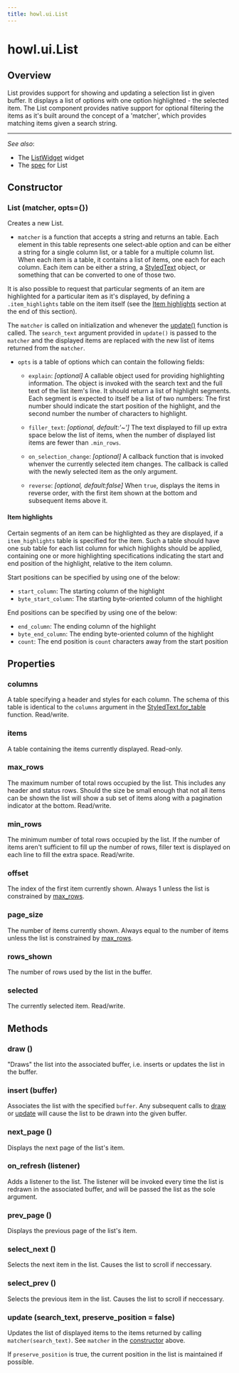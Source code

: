 ```yaml
---
title: howl.ui.List
---
```


# howl.ui.List

## Overview

List provides support for showing and updating a selection list in given buffer.
It displays a list of options with one option highlighted - the selected item.
The List component provides native support for optional filtering the items as
it's built around the concept of a 'matcher', which provides matching items
given a search string.

---

_See also_:

- The [ListWidget] widget
- The [spec](../../spec/ui/list_spec.html) for List

## Constructor

### List (matcher, opts={})

Creates a new List.

- `matcher` is a function that accepts a string and returns an table. Each
element in this table represents one select-able option and can be either a
string for a single column list, or a table for a multiple column list. When
each item is a table, it contains a list of items, one each for each column.
Each item can be either a string, a [StyledText](styled_text.html) object, or
something that can be converted to one of those two.

It is also possible to request that particular segments of an item are
highlighted for a particular item as it's displayed, by defining a
`.item_highlights` table on the item itself (see the [Item
highlights](#item-highlights) section at the end of this section).

  The `matcher` is called on initialization and whenever the
[update()](#update) function is called. The `search_text` argument provided in
`update()` is passed to the `matcher` and the displayed items are replaced with
the new list of items returned from the `matcher`.

- `opts` is a table of options which can contain the following fields:

  - `explain`: _[optional]_ A callable object used for providing highlighting
information. The object is invoked with the search text and the full text of the
list item's line. It should return a list of highlight segments. Each segment is
expected to itself be a list of two numbers: The first number should indicate
the start position of the highlight, and the second number the number of
characters to highlight.

  - `filler_text`: _[optional, default:'~']_ The text displayed to fill up extra
space below the list of items, when the number of displayed list items are
fewer than `.min_rows`.

  - `on_selection_change`: _[optional]_ A callback function that is invoked
whenver the currently selected item changes. The callback is called with the
newly selected item as the only argument.

  - `reverse`: _[optional, default:false]_ When `true`, displays the items in
reverse order, with the first item shown at the bottom and subsequent items
above it.

#### Item highlights

Certain segments of an item can be highlighted as they are displayed, if a
`item_highlights` table is specified for the item. Such a table should have one
sub table for each list column for which highlights should be applied,
containing one or more highlighting specifications indicating the start and end
position of the highlight, relative to the item column.

Start positions can be specified by using one of the below:

  * `start_column`: The starting column of the highlight
  * `byte_start_column`: The starting byte-oriented column of the highlight

  End positions can be specified by using one of the below:

  * `end_column`: The ending column of the highlight
  * `byte_end_column`: The ending byte-oriented column of the highlight
  * `count`: The end position is `count` characters away from the start position

## Properties

### columns

A table specifying a header and styles for each column. The schema of this table
is identical to the `columns` argument in the
[StyledText.for_table](styled_text.html#styledtext.for_table) function.
Read/write.

### items

A table containing the items currently displayed. Read-only.

### max_rows

The maximum number of total rows occupied by the list. This includes any header
and status rows. Should the size be small enough that not all items can be shown
the list will show a sub set of items along with a pagination indicator at the
bottom. Read/write.

### min_rows

The minimum number of total rows occupied by the list. If the number of items
aren't sufficient to fill up the number of rows, filler text is displayed on
each line to fill the extra space. Read/write.

### offset

The index of the first item currently shown. Always 1 unless the list is
constrained by [max_rows](#max_rows).

### page_size

The number of items currently shown. Always equal to the number of items unless
the list is constrained by [max_rows](#max_rows).

### rows_shown

The number of rows used by the list in the buffer.

### selected

The currently selected item. Read/write.

## Methods

### draw ()

"Draws" the list into the associated buffer, i.e. inserts or updates the list in
the buffer.

### insert (buffer)

Associates the list with the specified `buffer`. Any subsequent calls to
[draw](#draw) or [update](#update) will cause the list to be drawn into the
given buffer.

### next_page ()

Displays the next page of the list's item.

### on_refresh (listener)

Adds a listener to the list. The listener will be invoked every time the list is
redrawn in the associated buffer, and will be passed the list as the sole
argument.

### prev_page ()

Displays the previous page of the list's item.

### select_next ()

Selects the next item in the list. Causes the list to scroll if neccessary.

### select_prev ()

Selects the previous item in the list. Causes the list to scroll if neccessary.

### update (search_text, preserve_position = false)

Updates the list of displayed items to the items returned by calling
`matcher(search_text)`. See `matcher` in the [constructor](#constructor) above.

If `preserve_position` is true, the current position in the list is maintained
if possible.

[ListWidget]: list_widget.html
